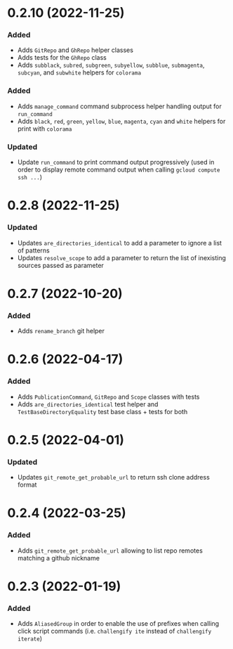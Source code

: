 
# 0.2.10 (2022-11-25)

### Added

- Adds `GitRepo` and `GhRepo` helper classes
- Adds tests for the `GhRepo` class
- Adds `subblack`, `subred`, `subgreen`, `subyellow`, `subblue`, `submagenta`, `subcyan`, and `subwhite` helpers for `colorama`

### Added

- Adds `manage_command` command subprocess helper handling output for `run_command`
- Adds `black`, `red`, `green`, `yellow`, `blue`, `magenta`, `cyan` and `white` helpers for print with `colorama`

### Updated

- Update `run_command` to print command output progressively (used in order to display remote command output when calling `gcloud compute ssh ...`)

# 0.2.8 (2022-11-25)

### Updated

- Updates `are_directories_identical` to add a parameter to ignore a list of patterns
- Updates `resolve_scope` to add a parameter to return the list of inexisting sources passed as parameter

# 0.2.7 (2022-10-20)

### Added

- Adds `rename_branch` git helper

# 0.2.6 (2022-04-17)

### Added

- Adds `PublicationCommand`, `GitRepo` and `Scope` classes with tests
- Adds `are_directories_identical` test helper and `TestBaseDirectoryEquality` test base class + tests for both

# 0.2.5 (2022-04-01)

### Updated

- Updates `git_remote_get_probable_url` to return ssh clone address format

# 0.2.4 (2022-03-25)

### Added

- Adds `git_remote_get_probable_url` allowing to list repo remotes matching a github nickname

# 0.2.3 (2022-01-19)

### Added

- Adds `AliasedGroup` in order to enable the use of prefixes when calling click script commands (i.e. `challengify ite` instead of `challengify iterate`)
